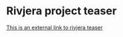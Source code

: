 # Rivjera project teaser

[This is an external link to rivjera teaser](https://niseme.github.io/rivjera/)
 
